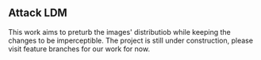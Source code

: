 ## Attack LDM
This work aims to preturb the images' distributiob while keeping the changes to be imperceptible. The project is still under construction, please visit feature branches for our work for now. 
